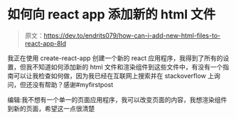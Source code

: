 # 如何向 react app 添加新的 html 文件

> 原文：<https://dev.to/endrits079/how-can-i-add-new-html-files-to-react-app-8ld>

我正在使用 create-react-app 创建一个新的 react 应用程序，我得到了所有的设置，但我不知道如何添加新的 html 文件和渲染组件到这些文件中，有没有一个指南可以让我检查如何做，因为我已经在互联网上搜索并在 stackoverflow 上询问，但还没有帮助？感谢#myfirstpost

编辑:我不想有一个单一的页面应用程序，我可以改变页面的内容，我想渲染组件到新的页面，希望这一点很清楚